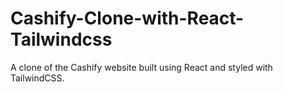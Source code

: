 # Cashify-Clone-with-React-Tailwindcss
A clone of the Cashify website built using React and styled with TailwindCSS.
